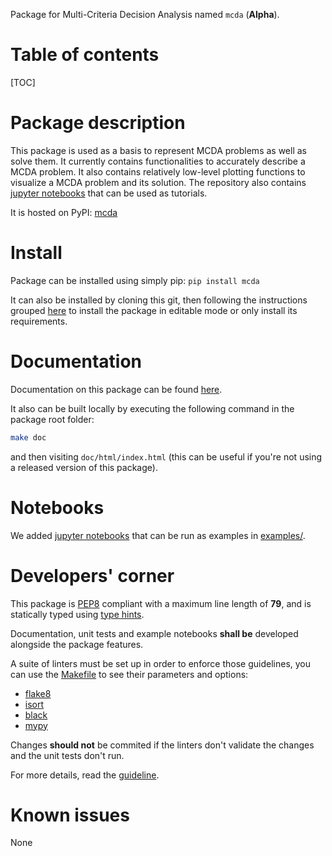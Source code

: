 
Package for Multi-Criteria Decision Analysis named `mcda` (**Alpha**).


# Table of contents

[TOC]


# Package description

This package is used as a basis to represent MCDA problems as well as solve them.
It currently contains functionalities to accurately describe a MCDA problem.
It also contains relatively low-level plotting functions to visualize a MCDA problem and its solution.
The repository also contains [jupyter notebooks](https://jupyter.org/) that can be used as tutorials.

It is hosted on PyPI: [mcda](https://pypi.org/)

# Install

Package can be installed using simply pip: `pip install mcda`

It can also be installed by cloning this git, then following the instructions grouped [here](INSTALL.md) to install the package in editable mode or only install its requirements.


# Documentation

Documentation on this package can be found [here](https://py-mcda.readthedocs.io/).

It also can be built locally by executing the following command in the package root folder:

```bash
make doc
```

and then visiting `doc/html/index.html` (this can be useful if you're not using a released version of this package).


# Notebooks

We added [jupyter notebooks](https://jupyter.org/) that can be run as examples in [examples/](examples/).


# Developers' corner

This package is [PEP8](https://www.python.org/dev/peps/pep-0008/) compliant with a maximum line length of **79**, and is statically typed using [type hints](https://docs.python.org/3/library/typing.html).

Documentation, unit tests and example notebooks **shall be** developed alongside the package features.

A suite of linters must be set up in order to enforce those guidelines, you can use the [Makefile](Makefile) to see their parameters and options:

* [flake8](https://flake8.pycqa.org/en/latest/)
* [isort](https://pycqa.github.io/isort/)
* [black](https://pypi.org/project/black/)
* [mypy](https://mypy.readthedocs.io/en/stable/)

Changes **should not** be commited if the linters don't validate the changes and the unit tests don't run.

For more details, read the [guideline](CONTRIBUTING.md).


# Known issues

None
